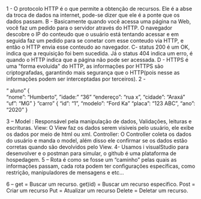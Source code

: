 

1 - O protocolo HTTP é o que permite a obtenção de recursos. Ele é a abse da troca de dados na internet, pode-se dizer que ele é a ponte que os dados passam.
B - Basicamente quando você acessa uma página na Web, você faz um pedido para o servidor através do HTTP. O navegador descobre o IP do conteudo que o usuário está tentando acessar e em seguida faz um pedido para se conetar com esse conteudo via HTTP, e então o HTTP envia esse conteudo ao navegador.
C- status 200 é um OK, indica que a requisição foi bem sucedida. Já o status 404 indica um erro, é quando o HTTP indica que a página não pode ser acessada.
D - HTTPS é uma "forma evoluida" do HTTP, as informações por HTTPS são criptografadas, garantindo mais segurança que o HTTP(pois nesse as informações podem ser interceptadas por terceiros).
 2 - 

“ aluno” {  
“nome”: “Humberto”,
”idade:” “36”
“endereço”: “rua x”,
“cidade”: “Araxá”
“uf”: “MG”   }
“carro” {
“id”: “1”,
“modelo”: “Ford Ka”
“placa”: “123 ABC”,
“ano”: “2020”  }

3 – Model : Responsável pela manipulação de dados, Validações, leituras e escrituras.
View: O View faz os dados serem visiveis pelo usuário, ele exibe os dados por meio de html ou xml.
Controller: O Controller coleta os dados do usuário e manda o model, além disso ele confirmar se os dados estão corretas quando são devolvidos pelo View.
4- Usamos i visualStudio para desenvolver e o postman para simular, o github é uma plataforma de hospedagem.
5 –  Rota é como se fosse um “caminho” pelas quais as informações passam, cada rota podem ter configurações específicas, como restrição, manipuladores de mensagens e etc...

6 – get = Buscar um recurso.
get)id) = Buscar um recurso especifico. 
 Post = Criar um recurso 
Put = Atualizar um recurso
Delete = Deletar um recurso.
 
